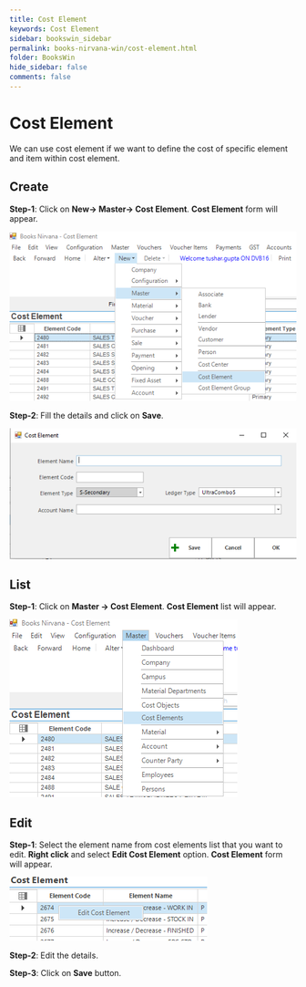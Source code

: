 ```yaml
---
title: Cost Element
keywords: Cost Element
sidebar: bookswin_sidebar
permalink: books-nirvana-win/cost-element.html
folder: BooksWin
hide_sidebar: false
comments: false
---
```


# Cost Element

We can use cost element if we want to define the cost of specific element and item within cost element.

## Create

**Step-1**: Click on **New-> Master-> Cost Element**. **Cost Element** form will appear.

![](/images/CostElementSelectMenu.png)

**Step-2**: Fill the details and click on **Save**.

![](/images/CostElementSelectForm.png)


## List

**Step-1**: Click on **Master -> Cost Element**. **Cost Element** list will appear.

![](/images/CostElementList.png)

## Edit

**Step-1**: Select the element name from cost elements list that you want to edit. **Right click** and select **Edit Cost Element** option. **Cost Element** form will appear.

![](/images/CostElementEdit.png)

**Step-2**: Edit the details.

**Step-3**: Click on **Save** button.